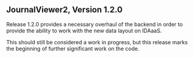 ## JournalViewer2, Version 1.2.0

Release 1.2.0 provides a necessary overhaul of the backend in order to provide the ability to work with the new data layout on IDAaaS.

This should still be considered a work in progress, but this release marks the beginning of further significant work on the code.
